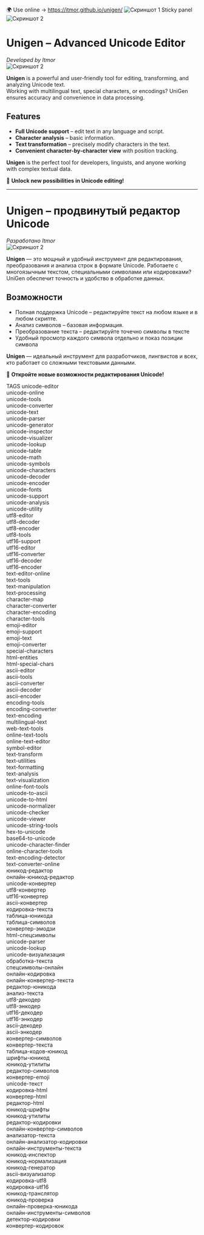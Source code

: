 🌍 Use online -> https://itmor.github.io/unigen/
![Скриншот 1](build/img/screen1.png)
Sticky panel
![Скриншот 2](build/img/screen2.png)

# Unigen – Advanced Unicode Editor  
*Developed by Itmor*  
![Скриншот 2](build/img/logo.png)

**Unigen** is a powerful and user-friendly tool for editing, transforming, and analyzing Unicode text.  
Working with multilingual text, special characters, or encodings? UniGen ensures accuracy and convenience in data processing.  

## Features  
- **Full Unicode support** – edit text in any language and script.  
- **Character analysis** – basic information.  
- **Text transformation** – precisely modify characters in the text.  
- **Convenient character-by-character view** with position tracking.  

**Unigen** is the perfect tool for developers, linguists, and anyone working with complex textual data.  

🚀 **Unlock new possibilities in Unicode editing!**  

---

# Unigen – продвинутый редактор Unicode  
*Разработано Itmor*  
![Скриншот 2](build/img/logo.png)

**Unigen** — это мощный и удобный инструмент для редактирования, преобразования и анализа строк в формате Unicode. Работаете с многоязычным текстом, специальными символами или кодировками? UniGen обеспечит точность и удобство в обработке данных.  

## Возможности  
- Полная поддержка Unicode – редактируйте текст на любом языке и в любом скрипте.  
- Анализ символов – базовая информация.  
- Преобразование текста – редактируйте точечно символы в тексте
- Удобный просмотр каждого символа отдельно и показ позиции символа

**Unigen** — идеальный инструмент для разработчиков, лингвистов и всех, кто работает со сложными текстовыми данными.  

🚀 **Откройте новые возможности редактирования Unicode!**  


TAGS
unicode-editor  
unicode-online  
unicode-tools  
unicode-converter  
unicode-text  
unicode-parser  
unicode-generator  
unicode-inspector  
unicode-visualizer  
unicode-lookup  
unicode-table  
unicode-math  
unicode-symbols  
unicode-characters  
unicode-decoder  
unicode-encoder  
unicode-fonts  
unicode-support  
unicode-analysis  
unicode-utility  
utf8-editor  
utf8-decoder  
utf8-encoder  
utf8-tools  
utf16-support  
utf16-editor  
utf16-converter  
utf16-decoder  
utf16-encoder  
text-editor-online  
text-tools  
text-manipulation  
text-processing  
character-map  
character-converter  
character-encoding  
character-tools  
emoji-editor  
emoji-support  
emoji-text  
emoji-converter  
special-characters  
html-entities  
html-special-chars  
ascii-editor  
ascii-tools  
ascii-converter  
ascii-decoder  
ascii-encoder  
encoding-tools  
encoding-converter  
text-encoding  
multilingual-text  
web-text-tools  
online-text-tools  
online-text-editor  
symbol-editor  
text-transform  
text-utilities  
text-formatting  
text-analysis  
text-visualization  
online-font-tools  
unicode-to-ascii  
unicode-to-html  
unicode-normalizer  
unicode-checker  
unicode-viewer  
unicode-string-tools  
hex-to-unicode  
base64-to-unicode  
unicode-character-finder  
online-character-tools  
text-encoding-detector  
text-converter-online  
юникод-редактор  
онлайн-юникод-редактор  
unicode-конвертер  
utf8-конвертер  
utf16-конвертер  
ascii-конвертер  
кодировка-текста  
таблица-юникода  
таблица-символов  
конвертер-эмодзи  
html-спецсимволы  
unicode-parser  
unicode-lookup  
unicode-визуализация  
обработка-текста  
спецсимволы-онлайн  
онлайн-кодировка  
онлайн-конвертер-текста  
редактор-юникода  
анализ-текста  
utf8-декодер  
utf8-энкодер  
utf16-декодер  
utf16-энкодер  
ascii-декодер  
ascii-энкодер  
конвертер-символов  
конвертер-текста  
таблица-кодов-юникод  
шрифты-юникод  
юникод-утилиты  
редактор-символов  
конвертер-emoji  
unicode-текст  
кодировка-html  
конвертер-html  
редактор-html  
юникод-шрифты  
юникод-утилиты  
редактор-кодировки  
онлайн-конвертер-символов  
анализатор-текста  
онлайн-анализатор-кодировки  
онлайн-инструменты-текста  
юникод-инспектор  
юникод-нормализация  
юникод-генератор  
ascii-визуализатор  
кодировка-utf8  
кодировка-utf16  
юникод-транслятор  
юникод-проверка  
онлайн-проверка-юникода  
онлайн-инструменты-символов  
детектор-кодировки  
конвертер-кодировок  
